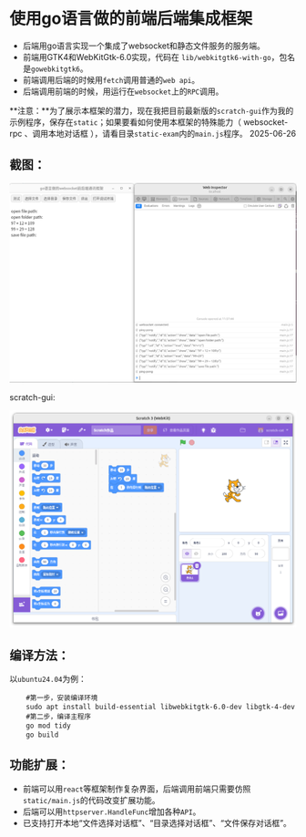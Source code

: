 # 使用go语言做的前端后端集成框架

* 后端用go语言实现一个集成了websocket和静态文件服务的服务端。
* 前端用GTK4和WebKitGtk-6.0实现，代码在 `lib/webkitgtk6-with-go`，包名是`gowebkitgtk6`。
* 前端调用后端的时候用`fetch`调用普通的`web api`。
* 后端调用前端的时候，用运行在`websocket`上的`RPC`调用。

**注意：**为了展示本框架的潜力，现在我把目前最新版的`scratch-gui`作为我的示例程序，保存在`static`；如果要看如何使用本框架的特殊能力（ websocket-rpc 、调用本地对话框 ），请看目录`static-exam`内的`main.js`程序。 2025-06-26

## 截图：
![webkitgtk6go](webkitgo.png)

scratch-gui:

![scratch-gui](scratch-gui.png)

## 编译方法：

以`ubuntu24.04`为例：
```
    #第一步，安装编译环境
    sudo apt install build-essential libwebkitgtk-6.0-dev libgtk-4-dev
    #第二步，编译主程序
    go mod tidy
    go build
```

## 功能扩展：

* 前端可以用`react`等框架制作复杂界面，后端调用前端只需要仿照`static/main.js`的代码改变扩展功能。
* 后端可以用`httpserver.HandleFunc`增加各种`API`。
* 已支持打开本地“文件选择对话框”、“目录选择对话框”、“文件保存对话框”。
